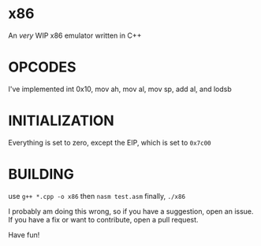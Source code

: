 # x86
An *very* WIP x86 emulator written in C++

# OPCODES
I've implemented int 0x10, mov ah, mov al, mov sp, add al, and lodsb

# INITIALIZATION
Everything is set to zero, except the EIP, which is set to ```0x7c00```

# BUILDING
use ```g++ *.cpp -o x86```
then ```nasm test.asm```
finally, ```./x86```

I probably am doing this wrong, so if you have a suggestion, open an issue. If you have a fix or want to contribute, open a pull request.

Have fun!
